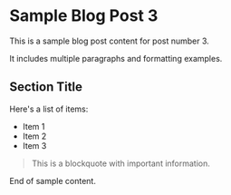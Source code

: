 # Sample Blog Post 3

This is a sample blog post content for post number 3.

It includes multiple paragraphs and formatting examples.

## Section Title

Here's a list of items:
- Item 1
- Item 2
- Item 3

> This is a blockquote with important information.

End of sample content.